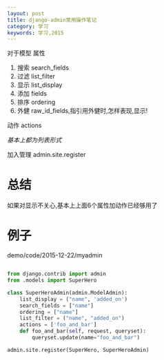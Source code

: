 ```yaml
---
layout: post
title: django-admin常用操作笔记
category: 学习
keywords: 学习,2015
---
```


对于模型
属性

1. 搜索 search_fields
2. 过滤 list_filter
3. 显示 list_display
4. 添加 fields
5. 排序 ordering
6. 外健 raw_id_fields,指引用外健时,怎样表现,显示!

动作
actions


*基本上都为列表形式*

加入管理
admin.site.register

# 总结
如果对显示不关心,基本上上面6个属性加动作已经够用了

# 例子

demo/code/2015-12-22/myadmin

``` admin.py

from django.contrib import admin
from .models import SuperHero

class SuperHeroAdmin(admin.ModelAdmin):
    list_display = ("name", 'added_on')
    search_fields = ["name"]
    ordering = ["name"]
    list_filter = ("name", "added_on")
    actions = ['foo_and_bar']
    def foo_and_bar(self, request, queryset):
        queryset.update(name="foo_and_bar")

admin.site.register(SuperHero, SuperHeroAdmin)

```
